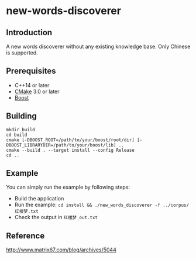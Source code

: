 # new-words-discoverer
## Introduction
A new words discoverer without any existing knowledge base. Only Chinese is supported.

## Prerequisites
- C++14 or later
- [CMake](https://cmake.org/) 3.0 or later
- [Boost](https://www.boost.org/)

## Building
```shell
mkdir build
cd build
cmake [-DBOOST_ROOT=/path/to/your/boost/root/dir] [-DBOOST_LIBRARYDIR=/path/to/your/boost/lib] ..
cmake --build . --target install --config Release
cd ..
```

## Example
You can simply run the example by following steps:
- Build the application
- Run the example: `cd install && ./new_words_discoverer -f ../corpus/红楼梦.txt`
- Check the output in `红楼梦_out.txt`

## Reference
http://www.matrix67.com/blog/archives/5044

